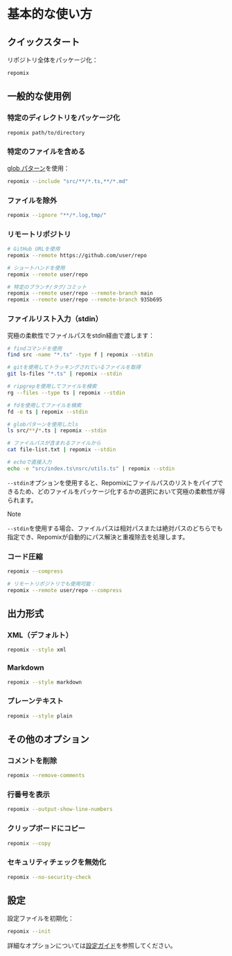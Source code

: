 # 基本的な使い方

## クイックスタート

リポジトリ全体をパッケージ化：
```bash
repomix
```

## 一般的な使用例

### 特定のディレクトリをパッケージ化
```bash
repomix path/to/directory
```

### 特定のファイルを含める
[glob パターン](https://github.com/mrmlnc/fast-glob?tab=readme-ov-file#pattern-syntax)を使用：
```bash
repomix --include "src/**/*.ts,**/*.md"
```

### ファイルを除外
```bash
repomix --ignore "**/*.log,tmp/"
```

### リモートリポジトリ
```bash
# GitHub URLを使用
repomix --remote https://github.com/user/repo

# ショートハンドを使用
repomix --remote user/repo

# 特定のブランチ/タグ/コミット
repomix --remote user/repo --remote-branch main
repomix --remote user/repo --remote-branch 935b695
```

### ファイルリスト入力（stdin）

究極の柔軟性でファイルパスをstdin経由で渡します：

```bash
# findコマンドを使用
find src -name "*.ts" -type f | repomix --stdin

# gitを使用してトラッキングされているファイルを取得
git ls-files "*.ts" | repomix --stdin

# ripgrepを使用してファイルを検索
rg --files --type ts | repomix --stdin

# fdを使用してファイルを検索
fd -e ts | repomix --stdin

# globパターンを使用したls
ls src/**/*.ts | repomix --stdin

# ファイルパスが含まれるファイルから
cat file-list.txt | repomix --stdin

# echoで直接入力
echo -e "src/index.ts\nsrc/utils.ts" | repomix --stdin
```

`--stdin`オプションを使用すると、Repomixにファイルパスのリストをパイプできるため、どのファイルをパッケージ化するかの選択において究極の柔軟性が得られます。

> [!NOTE]
> `--stdin`を使用する場合、ファイルパスは相対パスまたは絶対パスのどちらでも指定でき、Repomixが自動的にパス解決と重複除去を処理します。

### コード圧縮
```bash
repomix --compress

# リモートリポジトリでも使用可能：
repomix --remote user/repo --compress
```

## 出力形式

### XML（デフォルト）
```bash
repomix --style xml
```

### Markdown
```bash
repomix --style markdown
```

### プレーンテキスト
```bash
repomix --style plain
```

## その他のオプション

### コメントを削除
```bash
repomix --remove-comments
```

### 行番号を表示
```bash
repomix --output-show-line-numbers
```

### クリップボードにコピー
```bash
repomix --copy
```

### セキュリティチェックを無効化
```bash
repomix --no-security-check
```

## 設定

設定ファイルを初期化：
```bash
repomix --init
```

詳細なオプションについては[設定ガイド](/ja/guide/configuration)を参照してください。
